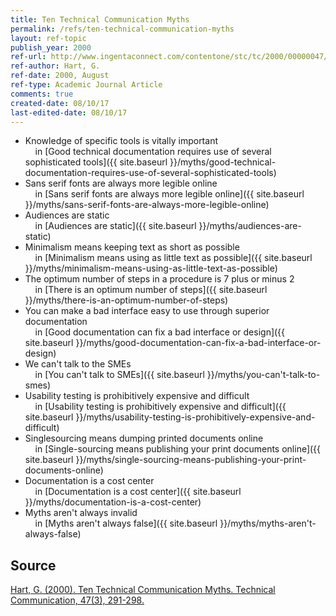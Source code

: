 ```yaml
---
title: Ten Technical Communication Myths
permalink: /refs/ten-technical-communication-myths
layout: ref-topic
publish_year: 2000
ref-url: http://www.ingentaconnect.com/contentone/stc/tc/2000/00000047/00000003/art00003
ref-author: Hart, G.
ref-date: 2000, August
ref-type: Academic Journal Article
comments: true
created-date: 08/10/17
last-edited-date: 08/10/17
---
```


* Knowledge of specific tools is vitally important<br />&nbsp;&nbsp;&nbsp;&nbsp;in [Good technical documentation requires use of several sophisticated tools]({{ site.baseurl }}/myths/good-technical-documentation-requires-use-of-several-sophisticated-tools)
* Sans serif fonts are always more legible online<br />&nbsp;&nbsp;&nbsp;&nbsp;in [Sans serif fonts are always more legible online]({{ site.baseurl }}/myths/sans-serif-fonts-are-always-more-legible-online)
* Audiences are static<br />&nbsp;&nbsp;&nbsp;&nbsp;in [Audiences are static]({{ site.baseurl }}/myths/audiences-are-static)
* Minimalism means keeping text as short as possible<br />&nbsp;&nbsp;&nbsp;&nbsp;in [Minimalism means using as little text as possible]({{ site.baseurl }}/myths/minimalism-means-using-as-little-text-as-possible)
* The optimum number of steps in a procedure is 7 plus or minus 2<br />&nbsp;&nbsp;&nbsp;&nbsp;in [There is an optimum number of steps]({{ site.baseurl }}/myths/there-is-an-optimum-number-of-steps)
* You can make a bad interface easy to use through superior documentation<br />&nbsp;&nbsp;&nbsp;&nbsp;in [Good documentation can fix a bad interface or design]({{ site.baseurl }}/myths/good-documentation-can-fix-a-bad-interface-or-design)
* We can't talk to the SMEs<br />&nbsp;&nbsp;&nbsp;&nbsp;in [You can't talk to SMEs]({{ site.baseurl }}/myths/you-can't-talk-to-smes)
* Usability testing is prohibitively expensive and difficult<br />&nbsp;&nbsp;&nbsp;&nbsp;in [Usability testing is prohibitively expensive and difficult]({{ site.baseurl }}/myths/usability-testing-is-prohibitively-expensive-and-difficult)
* Singlesourcing means dumping printed documents online<br />&nbsp;&nbsp;&nbsp;&nbsp;in [Single-sourcing means publishing your print documents online]({{ site.baseurl }}/myths/single-sourcing-means-publishing-your-print-documents-online)
* Documentation is a cost center<br />&nbsp;&nbsp;&nbsp;&nbsp;in [Documentation is a cost center]({{ site.baseurl }}/myths/documentation-is-a-cost-center)
* Myths aren't always invalid<br />&nbsp;&nbsp;&nbsp;&nbsp;in [Myths aren't always false]({{ site.baseurl }}/myths/myths-aren't-always-false)

## Source

[Hart, G. (2000). Ten Technical Communication Myths. Technical Communication, 47(3), 291-298.](http://www.ingentaconnect.com/contentone/stc/tc/2000/00000047/00000003/art00003)
